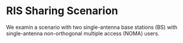 # RIS Sharing Scenarion
 
 We examin a scenario with two single-antenna base stations (BS) with single-antenna non-orthogonal multiple access (NOMA) users. 